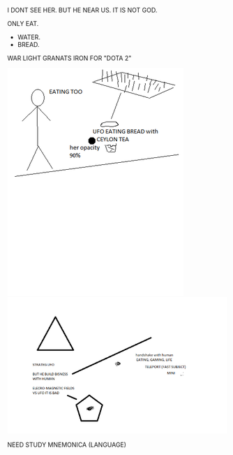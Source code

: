 I DONT SEE HER. BUT HE NEAR US. IT IS NOT GOD. 

ONLY EAT.
- WATER.
- BREAD.

WAR LIGHT GRANATS IRON FOR "DOTA 2"

![UFO](https://github.com/selecitevww/UFO-NEAR-HUMAN/blob/main/UFO.png)
![UFO](https://github.com/selecitevww/UFO-NEAR-HUMAN/blob/main/123456.png)

NEED STUDY 
  MNEMONICA (LANGUAGE)
